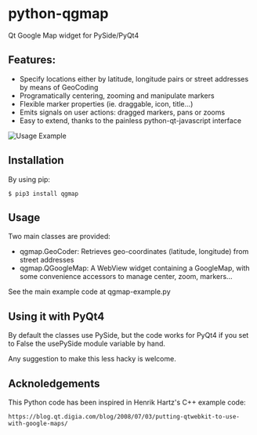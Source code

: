 python-qgmap
============

Qt Google Map widget for PySide/PyQt4

## Features:

- Specify locations either by latitude, longitude pairs or street addresses by means of GeoCoding
- Programatically centering, zooming and manipulate markers
- Flexible marker properties (ie. draggable, icon, title...)
- Emits signals on user actions: dragged markers, pans or zooms
- Easy to extend, thanks to the painless python-qt-javascript interface

![Usage Example](screenshots/python-qgmap.png)


## Installation

By using pip:

	$ pip3 install qgmap


## Usage

Two main classes are provided:

- qgmap.GeoCoder:
	Retrieves geo-coordinates (latitude, longitude) from street addresses
- qgmap.QGoogleMap:
	A WebView widget containing a GoogleMap, with some convenience accessors
	to manage center, zoom, markers...


See the main example code at qgmap-example.py

## Using it with PyQt4

By default the classes use PySide, but the code works for PyQt4 if you
set to False the usePySide module variable by hand.

Any suggestion to make this less hacky is welcome.

## Acknoledgements

This Python code has been inspired in Henrik Hartz's C++ example code:

	https://blog.qt.digia.com/blog/2008/07/03/putting-qtwebkit-to-use-with-google-maps/


